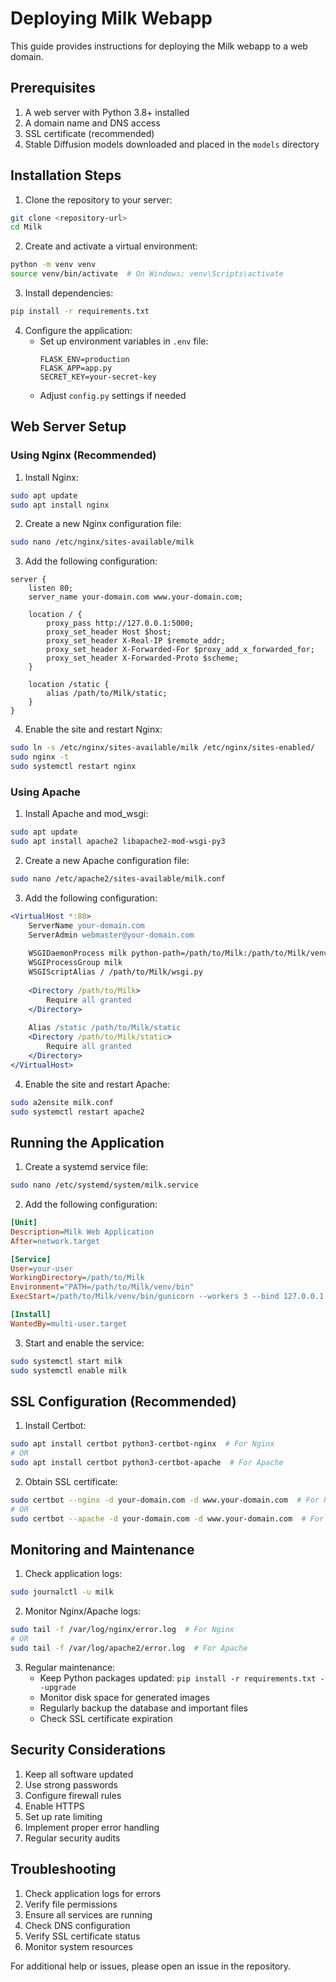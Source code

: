 # Deploying Milk Webapp

This guide provides instructions for deploying the Milk webapp to a web domain.

## Prerequisites

1. A web server with Python 3.8+ installed
2. A domain name and DNS access
3. SSL certificate (recommended)
4. Stable Diffusion models downloaded and placed in the `models` directory

## Installation Steps

1. Clone the repository to your server:
```bash
git clone <repository-url>
cd Milk
```

2. Create and activate a virtual environment:
```bash
python -m venv venv
source venv/bin/activate  # On Windows: venv\Scripts\activate
```

3. Install dependencies:
```bash
pip install -r requirements.txt
```

4. Configure the application:
   - Set up environment variables in `.env` file:
     ```
     FLASK_ENV=production
     FLASK_APP=app.py
     SECRET_KEY=your-secret-key
     ```
   - Adjust `config.py` settings if needed

## Web Server Setup

### Using Nginx (Recommended)

1. Install Nginx:
```bash
sudo apt update
sudo apt install nginx
```

2. Create a new Nginx configuration file:
```bash
sudo nano /etc/nginx/sites-available/milk
```

3. Add the following configuration:
```nginx
server {
    listen 80;
    server_name your-domain.com www.your-domain.com;

    location / {
        proxy_pass http://127.0.0.1:5000;
        proxy_set_header Host $host;
        proxy_set_header X-Real-IP $remote_addr;
        proxy_set_header X-Forwarded-For $proxy_add_x_forwarded_for;
        proxy_set_header X-Forwarded-Proto $scheme;
    }

    location /static {
        alias /path/to/Milk/static;
    }
}
```

4. Enable the site and restart Nginx:
```bash
sudo ln -s /etc/nginx/sites-available/milk /etc/nginx/sites-enabled/
sudo nginx -t
sudo systemctl restart nginx
```

### Using Apache

1. Install Apache and mod_wsgi:
```bash
sudo apt update
sudo apt install apache2 libapache2-mod-wsgi-py3
```

2. Create a new Apache configuration file:
```bash
sudo nano /etc/apache2/sites-available/milk.conf
```

3. Add the following configuration:
```apache
<VirtualHost *:80>
    ServerName your-domain.com
    ServerAdmin webmaster@your-domain.com
    
    WSGIDaemonProcess milk python-path=/path/to/Milk:/path/to/Milk/venv/lib/python3.8/site-packages
    WSGIProcessGroup milk
    WSGIScriptAlias / /path/to/Milk/wsgi.py
    
    <Directory /path/to/Milk>
        Require all granted
    </Directory>
    
    Alias /static /path/to/Milk/static
    <Directory /path/to/Milk/static>
        Require all granted
    </Directory>
</VirtualHost>
```

4. Enable the site and restart Apache:
```bash
sudo a2ensite milk.conf
sudo systemctl restart apache2
```

## Running the Application

1. Create a systemd service file:
```bash
sudo nano /etc/systemd/system/milk.service
```

2. Add the following configuration:
```ini
[Unit]
Description=Milk Web Application
After=network.target

[Service]
User=your-user
WorkingDirectory=/path/to/Milk
Environment="PATH=/path/to/Milk/venv/bin"
ExecStart=/path/to/Milk/venv/bin/gunicorn --workers 3 --bind 127.0.0.1:5000 app:app

[Install]
WantedBy=multi-user.target
```

3. Start and enable the service:
```bash
sudo systemctl start milk
sudo systemctl enable milk
```

## SSL Configuration (Recommended)

1. Install Certbot:
```bash
sudo apt install certbot python3-certbot-nginx  # For Nginx
# OR
sudo apt install certbot python3-certbot-apache  # For Apache
```

2. Obtain SSL certificate:
```bash
sudo certbot --nginx -d your-domain.com -d www.your-domain.com  # For Nginx
# OR
sudo certbot --apache -d your-domain.com -d www.your-domain.com  # For Apache
```

## Monitoring and Maintenance

1. Check application logs:
```bash
sudo journalctl -u milk
```

2. Monitor Nginx/Apache logs:
```bash
sudo tail -f /var/log/nginx/error.log  # For Nginx
# OR
sudo tail -f /var/log/apache2/error.log  # For Apache
```

3. Regular maintenance:
   - Keep Python packages updated: `pip install -r requirements.txt --upgrade`
   - Monitor disk space for generated images
   - Regularly backup the database and important files
   - Check SSL certificate expiration

## Security Considerations

1. Keep all software updated
2. Use strong passwords
3. Configure firewall rules
4. Enable HTTPS
5. Set up rate limiting
6. Implement proper error handling
7. Regular security audits

## Troubleshooting

1. Check application logs for errors
2. Verify file permissions
3. Ensure all services are running
4. Check DNS configuration
5. Verify SSL certificate status
6. Monitor system resources

For additional help or issues, please open an issue in the repository. 